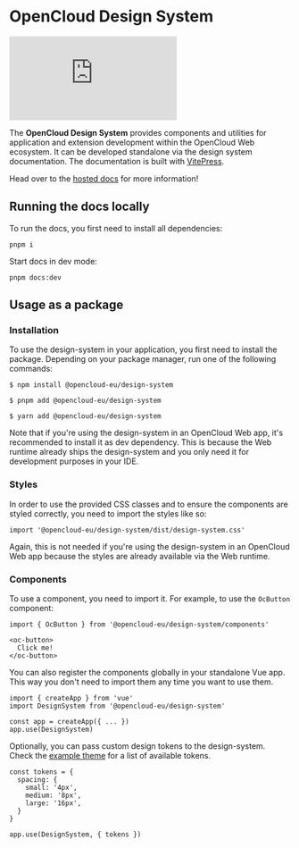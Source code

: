 # OpenCloud Design System

[![Matrix](https://img.shields.io/matrix/opencloud%3Amatrix.org?logo=matrix)](https://app.element.io/#/room/#opencloud:matrix.org)

The **OpenCloud Design System** provides components and utilities for application and extension development within the
OpenCloud Web ecosystem. It can be developed standalone via the design system documentation. The documentation is
built with [VitePress](https://vitepress.dev/).

Head over to the [hosted docs](https://docs.opencloud.eu/design-system/) for more information!

## Running the docs locally

To run the docs, you first need to install all dependencies:

```
pnpm i
```

Start docs in dev mode:

```
pnpm docs:dev
```

## Usage as a package

### Installation

To use the design-system in your application, you first need to install the package. Depending on your package manager, run one of the following commands:

```
$ npm install @opencloud-eu/design-system

$ pnpm add @opencloud-eu/design-system

$ yarn add @opencloud-eu/design-system
```

Note that if you're using the design-system in an OpenCloud Web app, it's recommended to install it as dev dependency. This is because the Web runtime already ships the design-system and you only need it for development purposes in your IDE.

### Styles

In order to use the provided CSS classes and to ensure the components are styled correctly, you need to import the styles like so:

```
import '@opencloud-eu/design-system/dist/design-system.css'
```

Again, this is not needed if you're using the design-system in an OpenCloud Web app because the styles are already available via the Web runtime.

### Components

To use a component, you need to import it. For example, to use the `OcButton` component:

```
import { OcButton } from '@opencloud-eu/design-system/components'

<oc-button>
  Click me!
</oc-button>
```

You can also register the components globally in your standalone Vue app. This way you don't need to import them any time you want to use them.

```
import { createApp } from 'vue'
import DesignSystem from '@opencloud-eu/design-system'

const app = createApp({ ... })
app.use(DesignSystem)
```

Optionally, you can pass custom design tokens to the design-system. Check the [example theme](https://github.com/opencloud-eu/opencloud/blob/v2.2.0/services/web/assets/themes/opencloud/theme.json) for a list of available tokens.

```
const tokens = {
  spacing: {
    small: '4px',
    medium: '8px',
    large: '16px',
  }
}

app.use(DesignSystem, { tokens })
```
